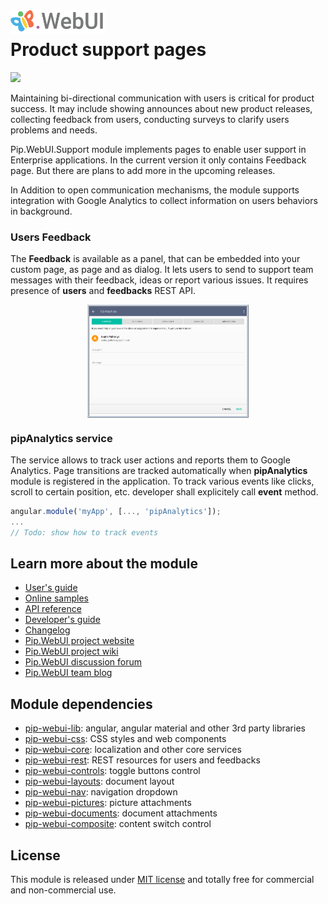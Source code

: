 # <img src="https://github.com/pip-webui/pip-webui/raw/master/doc/Logo.png" alt="Pip.WebUI Logo" style="max-width:30%"> <br/> Product support pages

![](https://img.shields.io/badge/license-MIT-blue.svg)

Maintaining bi-directional communication with users is critical for product success. It may include showing announces about 
new product releases, collecting feedback from users, conducting surveys to clarify users problems and needs.

Pip.WebUI.Support module implements pages to enable user support in Enterprise applications. In the current version it only
contains Feedback page. But there are plans to add more in the upcoming releases.

In Addition to open communication mechanisms, the module supports integration with Google Analytics to collect information on users behaviors in background.

### Users Feedback

The **Feedback** is available as a panel, that can be embedded into your custom page, as page and as dialog. It lets users to send to support team messages with their feedback, ideas or report various issues. It requires presence of **users** and **feedbacks** REST API.  

<a href="doc/images/img-feedback-page.png" style="border: 3px ridge #c8d2df; width: 50%; margin: auto; display: block">
    <img src="doc/images/img-feedback-page.png"/>
</a>

### pipAnalytics service

The service allows to track user actions and reports them to Google Analytics. Page transitions are tracked automatically when **pipAnalytics** module is registered in the application. To track various events like clicks, scroll to certain position, etc. developer shall explicitely call **event** method.

```javascript
angular.module('myApp', [..., 'pipAnalytics']);
...
// Todo: show how to track events
```

## Learn more about the module

- [User's guide](doc/UsersGuide.md)
- [Online samples](http://webui.pipdevs.com/pip-webui-support/index.html)
- [API reference](http://webui-api.pipdevs.com/pip-webui-support/index.html)
- [Developer's guide](doc/DevelopersGuide.md)
- [Changelog](CHANGELOG.md)
- [Pip.WebUI project website](http://www.pipwebui.org)
- [Pip.WebUI project wiki](https://github.com/pip-webui/pip-webui/wiki)
- [Pip.WebUI discussion forum](https://groups.google.com/forum/#!forum/pip-webui)
- [Pip.WebUI team blog](https://pip-webui.blogspot.com/)

## <a name="dependencies"></a>Module dependencies

* [pip-webui-lib](https://github.com/pip-webui/pip-webui-lib): angular, angular material and other 3rd party libraries
* [pip-webui-css](https://github.com/pip-webui/pip-webui-css): CSS styles and web components
* [pip-webui-core](https://github.com/pip-webui/pip-webui-core): localization and other core services
* [pip-webui-rest](https://github.com/pip-webui/pip-webui-rest): REST resources for users and feedbacks
* [pip-webui-controls](https://github.com/pip-webui/pip-webui-controls): toggle buttons control
* [pip-webui-layouts](https://github.com/pip-webui/pip-webui-layouts): document layout
* [pip-webui-nav](https://github.com/pip-webui/pip-webui-nav): navigation dropdown
* [pip-webui-pictures](https://github.com/pip-webui/pip-webui-pictures): picture attachments
* [pip-webui-documents](https://github.com/pip-webui/pip-webui-documents): document attachments
* [pip-webui-composite](https://github.com/pip-webui/pip-webui-composite): content switch control

## <a name="license"></a>License

This module is released under [MIT license](License) and totally free for commercial and non-commercial use.
